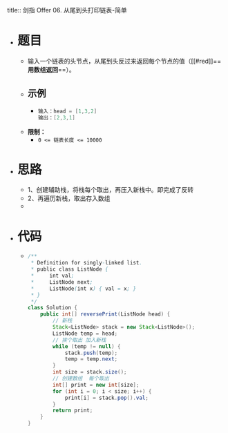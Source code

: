 title:: 剑指 Offer 06. 从尾到头打印链表-简单

- # 题目
	- 输入一个链表的头节点，从尾到头反过来返回每个节点的值（[[#red]]==**用数组返回**==）。
	- ## 示例
		- ```java
		  输入：head = [1,3,2]
		  输出：[2,3,1]
		  ```
	- **限制：**
		- `0 <= 链表长度 <= 10000`
- # 思路
	- 1、创建辅助栈，将栈每个取出，再压入新栈中。即完成了反转
	- 2、再遍历新栈，取出存入数组
	-
- # 代码
	- ```java
	  /**
	   * Definition for singly-linked list.
	   * public class ListNode {
	   *     int val;
	   *     ListNode next;
	   *     ListNode(int x) { val = x; }
	   * }
	   */
	  class Solution {
	      public int[] reversePrint(ListNode head) {
	          // 新栈
	          Stack<ListNode> stack = new Stack<ListNode>();
	          ListNode temp = head;
	          // 挨个取出 加入新栈
	          while (temp != null) {
	              stack.push(temp);
	              temp = temp.next;
	          }
	          int size = stack.size();
	          // 创建数组  每个取出
	          int[] print = new int[size];
	          for (int i = 0; i < size; i++) {
	              print[i] = stack.pop().val;
	          }
	          return print;
	      }
	  }
	  ```
